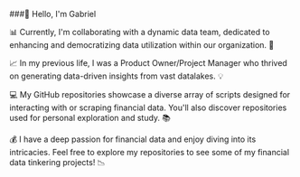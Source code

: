 ###👋 Hello, I'm Gabriel

📊 Currently, I'm collaborating with a dynamic data team, dedicated to enhancing and democratizing data utilization within our organization. 🚀

📈 In my previous life, I was a Product Owner/Project Manager who thrived on generating data-driven insights from vast datalakes. 💡

💻 My GitHub repositories showcase a diverse array of scripts designed for interacting with or scraping financial data. You'll also discover repositories used for personal exploration and study. 📚

💰 I have a deep passion for financial data and enjoy diving into its intricacies. Feel free to explore my repositories to see some of my financial data tinkering projects! 📉
